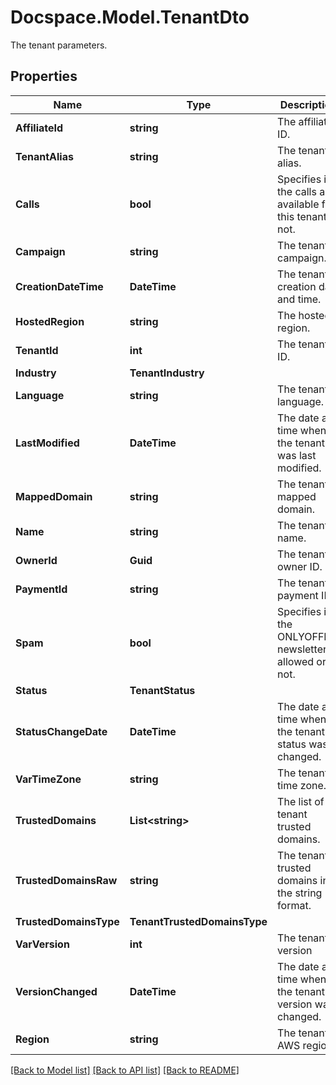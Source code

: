 # Docspace.Model.TenantDto
The tenant parameters.

## Properties

Name | Type | Description | Notes
------------ | ------------- | ------------- | -------------
**AffiliateId** | **string** | The affiliate ID. | [optional] 
**TenantAlias** | **string** | The tenant alias. | [optional] 
**Calls** | **bool** | Specifies if the calls are available for this tenant or not. | [optional] 
**Campaign** | **string** | The tenant campaign. | [optional] 
**CreationDateTime** | **DateTime** | The tenant creation date and time. | [optional] [readonly] 
**HostedRegion** | **string** | The hosted region. | [optional] 
**TenantId** | **int** | The tenant ID. | [optional] [readonly] 
**Industry** | **TenantIndustry** |  | [optional] 
**Language** | **string** | The tenant language. | [optional] 
**LastModified** | **DateTime** | The date and time when the tenant was last modified. | [optional] 
**MappedDomain** | **string** | The tenant mapped domain. | [optional] 
**Name** | **string** | The tenant name. | [optional] 
**OwnerId** | **Guid** | The tenant owner ID. | [optional] 
**PaymentId** | **string** | The tenant payment ID. | [optional] 
**Spam** | **bool** | Specifies if the ONLYOFFICE newsletter is allowed or not. | [optional] 
**Status** | **TenantStatus** |  | [optional] 
**StatusChangeDate** | **DateTime** | The date and time when the tenant status was changed. | [optional] [readonly] 
**VarTimeZone** | **string** | The tenant time zone. | [optional] 
**TrustedDomains** | **List&lt;string&gt;** | The list of tenant trusted domains. | [optional] 
**TrustedDomainsRaw** | **string** | The tenant trusted domains in the string format. | [optional] 
**TrustedDomainsType** | **TenantTrustedDomainsType** |  | [optional] 
**VarVersion** | **int** | The tenant version | [optional] 
**VersionChanged** | **DateTime** | The date and time when the tenant version was changed. | [optional] 
**Region** | **string** | The tenant AWS region. | [optional] 

[[Back to Model list]](../README.md#documentation-for-models) [[Back to API list]](../README.md#documentation-for-api-endpoints) [[Back to README]](../README.md)

